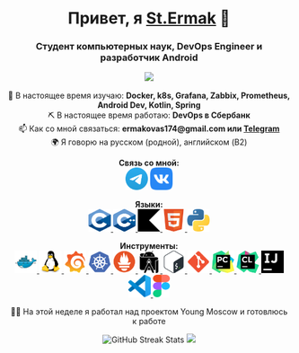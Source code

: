 <h1 align="center">Привет, я <a href="https://www.youtube.com/watch?v=dQw4w9WgXcQ">St.Ermak</a> 👋</h1>
<h3 align="center">Студент компьютерных наук, DevOps Engineer и разработчик Android</h3>

<p align="center">
  <a href="https://www.codewars.com/users/stermak"><img src="https://www.codewars.com/users/stermak/badges/small"></a>
</p>

<p align="center">
  🌱 В настоящее время изучаю: <strong>Docker, k8s, Grafana, Zabbix, Prometheus, Android Dev, Kotlin, Spring</strong><br>
  ⛏ В настоящее время работаю: <strong>DevOps в Сбербанк</strong><br>
  📫 Как со мной связаться: <strong>ermakovas174@gmail.com или <a href="https://t.me/mirea_host">Telegram</a></strong><br>
  🌍 Я говорю на русском (родной), английском (B2)
</p>

<p align="center">
  <strong>Связь со мной:</strong><br>
  <a href="https://t.me/sber_host"><img src="https://raw.githubusercontent.com/stermak/stermak/main/icons/Telegram.svg" alt="Telegram" height="40" width="40"></a>
  <a href="https://vk.com/sber_host"><img src="https://raw.githubusercontent.com/stermak/stermak/main/icons/vk.svg" alt="VK" height="40" width="40"></a>
</p>

<p align="center">
  <strong>Языки:</strong><br>
  <a href="https://www.cprogramming.com/" target="_blank"> <img src="https://raw.githubusercontent.com/stermak/stermak/main/icons/C.svg" alt="c" width="40" height="40"/> </a> 
  <a href="https://www.w3schools.com/cpp/" target="_blank"> <img src="https://raw.githubusercontent.com/stermak/stermak/main/icons/C%2B%2B.svg" alt="cplusplus" width="40" height="40"/> </a> 
  <a href="https://www.w3schools.com/kotlin/" target="_blank"> <img src="https://raw.githubusercontent.com/stermak/stermak/main/icons/kotlin.svg" alt="kotlin" width="40" height="40"/> </a> 
  <a href="https://www.w3.org/html/" target="_blank"> <img src="https://raw.githubusercontent.com/stermak/stermak/main/icons/HTML5.svg" alt="html5" width="40" height="40"/> </a> 
  <a href="https://www.python.org" target="_blank"> <img src="https://raw.githubusercontent.com/stermak/stermak/main/icons/python.svg" alt="python" width="40" height="40"/> </a> 
</p>

<p align="center">
  <strong>Инструменты:</strong><br>
<a href="https://www.docker.com" target="_blank" rel="noreferrer"> <img src="https://raw.githubusercontent.com/stermak/stermak/main/icons/docker-original.svg" alt="studio" width="40" height="40"/> </a>
<a href="https://ru.wikipedia.org/wiki/Linux" target="_blank" rel="noreferrer"> <img src="https://raw.githubusercontent.com/stermak/stermak/main/icons/linux-original.svg" alt="studio" width="40" height="40"/> </a> 
<a href="https://grafana.com/" target="_blank" rel="noreferrer"> <img src="https://raw.githubusercontent.com/stermak/stermak/main/icons/grafana-original.svg" alt="studio" width="40" height="40"/> </a> 
<a href="https://kubernetes.io/ru/" target="_blank" rel="noreferrer"> <img src="https://raw.githubusercontent.com/stermak/stermak/main/icons/kubernetes-plain.svg" alt="studio" width="40" height="40"/> </a> 
<a href="https://prometheus.io/" target="_blank" rel="noreferrer"> <img src="https://raw.githubusercontent.com/stermak/stermak/main/icons/prometheus-original.svg" alt="studio" width="40" height="40"/> </a> 
<a href="https://developer.android.com/studio" target="_blank" rel="noreferrer"> <img src="https://raw.githubusercontent.com/stermak/stermak/main/icons/androidstudio.svg" alt="studio" width="40" height="40"/> </a> 
<a href="http://www.gnu.org/software/bash/" target="_blank" rel="noreferrer"> <img src="https://raw.githubusercontent.com/stermak/stermak/main/icons/Bash.svg" alt="bash" width="40" height="40"/> </a> 
<a href="https://git-scm.com/" target="_blank" rel="noreferrer"> <img src="https://raw.githubusercontent.com/stermak/stermak/main/icons/git.svg" alt="git" width="40" height="40"/> </a> 
<a href="https://www.jetbrains.com/pycharm/" target="_blank" rel="noreferrer"> <img src="https://raw.githubusercontent.com/stermak/stermak/main/icons/PyCharm.svg" alt="pycharm" width="40" height="40"/> </a> 
<a href="https://www.jetbrains.com/clion/" target="_blank" rel="noreferrer"> <img src="https://raw.githubusercontent.com/stermak/stermak/main/icons/clion.svg" alt="clion" width="40" height="40"/> </a> 
<a href="https://www.jetbrains.com/ru-ru/idea/" target="_blank" rel="noreferrer"> <img src="https://raw.githubusercontent.com/stermak/stermak/main/icons/intellijidea.svg" alt="intellijidea" width="40" height="40"/> </a> 
<a href="https://code.visualstudio.com/" target="_blank" rel="noreferrer"> <img src="https://raw.githubusercontent.com/stermak/stermak/main/icons/VS-code.svg" alt="vscode" width="40" height="40"/> </a> 
<a href="https://www.figma.com/" target="_blank" rel="noreferrer"> <img src="https://raw.githubusercontent.com/stermak/stermak/main/icons/figma.svg" alt="figma" width="30" height="40"/> </a> 
</p>

<p align="center">
  🧑‍💻 На этой неделе я работал над проектом Young Moscow и готовлюсь к работе 
</p>

<p align="center">
  <img src="https://streak-stats.demolab.com?user=stermak&theme=one-dark-pro&layout=compact" alt="GitHub Streak Stats">
  <img src="https://github-profile-summary-cards.vercel.app/api/cards/most-commit-language?username=stermak&theme=solarized_dark">
</p>
